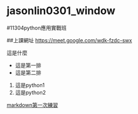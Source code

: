 # jasonlin0301_window

#11304python應用實戰班 

##上課網址
https://meet.google.com/wdk-fzdc-swx

這是什麼

- 這是第一排
- 這是第二排

1. 這是python1
2. 這是python2

[markdown第一次練習](./markdown練習/README,md)